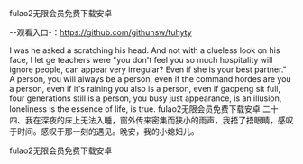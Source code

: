fulao2无限会员免费下载安卓

--观看入口-：https://github.com/githunsw/tuhyty

I was he asked a scratching his head.
And not with a clueless look on his face, I let ge teachers were "you don't feel you so much hospitality will ignore people, can appear very irregular?
Even if she is your best partner."
A person, you will always be a person, even if the command hordes are you a person, even if it's raining you also is a person, even if gaopeng sit full, four generations still is a person, you busy just appearance, is an illusion, loneliness is the essence of life, is true.
fulao2无限会员免费下载安卓	二十四、我在深夜的床上无法入睡，窗外传来密集而狭小的雨声，我捂了捂眼睛，感叹于时间。感叹于那一刻的遇见。晚安，我的小媳妇儿。

fulao2无限会员免费下载安卓
